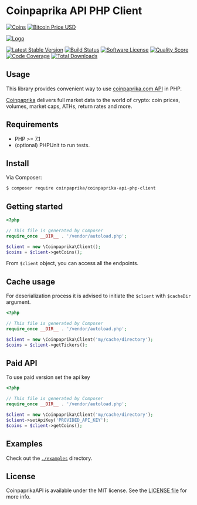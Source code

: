 # Coinpaprika API PHP Client
[![Coins](https://img.shields.io/badge/dynamic/json.svg?url=https://api.coinpaprika.com/v1/global&label=coins&query=$.cryptocurrencies_number&colorB=lightgrey&maxAge=3600)](https://coinpaprika.com)
[![Bitcoin Price USD](https://img.shields.io/badge/dynamic/json.svg?url=https://api.coinpaprika.com/v1/ticker/btc-bitcoin&label=Bitcoin&query=$.price_usd&colorB=brightgreen&prefix=$%20&maxAge=3600)](https://coinpaprika.com)

[![Logo](https://coinpaprika.com/static/files/d6d3c6e3.svg#greywizard/rock-coin-web/assets/coin/img/cp-logo-beta.svg)](https://api.coinpaprika.com/)

[![Latest Stable Version](https://poser.pugx.org/coinpaprika/coinpaprika-api-php-client/v/stable)](https://packagist.org/packages/coinpaprika/coinpaprika-api-php-client)
[![Build Status](https://scrutinizer-ci.com/g/coinpaprika/coinpaprika-api-php-client/badges/build.png?b=master)](https://scrutinizer-ci.com/g/coinpaprika/coinpaprika-api-php-client/build-status/master)
[![Software License](https://img.shields.io/badge/license-MIT-brightgreen.svg?style=flat-square)](LICENSE.md)
[![Quality Score](https://img.shields.io/scrutinizer/g/coinpaprika/coinpaprika-api-php-client.svg?style=flat-square)](https://scrutinizer-ci.com/g/coinpaprika/coinpaprika-api-php-client)
[![Code Coverage](https://scrutinizer-ci.com/g/coinpaprika/coinpaprika-api-php-client/badges/coverage.png?b=master)](https://scrutinizer-ci.com/g/coinpaprika/coinpaprika-api-php-client/?branch=master)
[![Total Downloads](https://poser.pugx.org/coinpaprika/coinpaprika-api-php-client/downloads)](https://packagist.org/packages/coinpaprika/coinpaprika-api-php-client)

## Usage

This library provides convenient way to use [coinpaprika.com API](https://api.coinpaprika.com/) in PHP.

[Coinpaprika](https://coinpaprika.com) delivers full market data to the world of crypto: coin prices, volumes, market caps, ATHs, return rates and more.

## Requirements

* PHP >= 7.1
* (optional) PHPUnit to run tests.

## Install

Via Composer:

```bash
$ composer require coinpaprika/coinpaprika-api-php-client
```

## Getting started

```php
<?php

// This file is generated by Composer
require_once __DIR__ . '/vendor/autoload.php';

$client = new \Coinpaprika\Client();
$coins = $client->getCoins();
```
From `$client` object, you can access all the endpoints.

## Cache usage
For deserialization process it is advised to initiate the `$client` with `$cacheDir` argument.
 ```php
 <?php
 
 // This file is generated by Composer
 require_once __DIR__ . '/vendor/autoload.php';
 
 $client = new \Coinpaprika\Client('my/cache/directory');
 $coins = $client->getTickers();
 ```

## Paid API
To use paid version set the api key
 ```php
 <?php
 
 // This file is generated by Composer
 require_once __DIR__ . '/vendor/autoload.php';
 
 $client = new \Coinpaprika\Client('my/cache/directory');
 $client->setApiKey('PROVIDED_API_KEY');
 $coins = $client->getCoins();
 ```

## Examples

Check out the [`./examples`](./examples) directory.


## License

CoinpaprikaAPI is available under the MIT license. See the [LICENSE file](./LICENSE.md) for more info.
